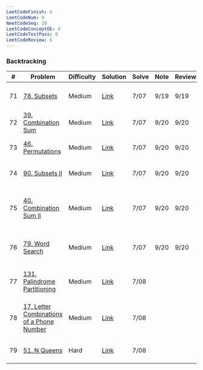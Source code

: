 ```yaml
---
LeetCodeFinish: 6
LeetCodeNum: 9
NeetCodeSeq: 10
LeetCodeConceptOk: 9
LeetCodeTestPass: 9
LeetCodeReview: 6
---
```


### Backtracking

| #   | Problem                                                                                                           | Difficulty | Solution                                                                    | Solve | Note | Review | Note                                                 |
| --- | ----------------------------------------------------------------------------------------------------------------- | ---------- | --------------------------------------------------------------------------- | ----- | ---- | ------ | ---------------------------------------------------- |
| 71  | [78. Subsets](https://leetcode.com/problems/subsets/)                                                             | Medium     | [Link](https://neetcode.io/solutions/subsets)                               | 7/07  | 9/19 | 9/19   | [[78. Subsets - Main]] - *需要複習*                      |
| 72  | [39. Combination Sum](https://leetcode.com/problems/combination-sum/)                                             | Medium     | [Link](https://neetcode.io/solutions/combination-sum)                       | 7/07  | 9/20 | 9/20   | [[39. Combination Sum - Main]]                       |
| 73  | [46. Permutations](https://leetcode.com/problems/permutations/)                                                   | Medium     | [Link](https://neetcode.io/solutions/permutations)                          | 7/07  | 9/20 | 9/20   | [[46. Permutations - Main]]                          |
| 74  | [90. Subsets II](https://leetcode.com/problems/subsets-ii/)                                                       | Medium     | [Link](https://neetcode.io/solutions/subsets-ii)                            | 7/07  | 9/20 | 9/20   | [[90. Subsets II - Main]] - *需要複習*                   |
| 75  | [40. Combination Sum II](https://leetcode.com/problems/combination-sum-ii/)                                       | Medium     | [Link](https://neetcode.io/solutions/combination-sum-ii)                    | 7/07  | 9/20 | 9/20   | [[40. Combination Sum II - Main]] - *需要複習*           |
| 76  | [79. Word Search](https://leetcode.com/problems/word-search/)                                                     | Medium     | [Link](https://neetcode.io/solutions/word-search)                           | 7/07  | 9/20 | 9/20   | [[79. Word Search - Main]] - *需要複習*                  |
| 77  | [131. Palindrome Partitioning](https://leetcode.com/problems/palindrome-partitioning/)                            | Medium     | [Link](https://neetcode.io/solutions/palindrome-partitioning)               | 7/08  |      |        | [[131. Palindrome Partitioning - Main]]              |
| 78  | [17. Letter Combinations of a Phone Number](https://leetcode.com/problems/letter-combinations-of-a-phone-number/) | Medium     | [Link](https://neetcode.io/solutions/letter-combinations-of-a-phone-number) | 7/08  |      |        | [[17. Letter Combinations of a Phone Number - Main]] |
| 79  | [51. N Queens](https://leetcode.com/problems/n-queens/)                                                           | Hard       | [Link](https://neetcode.io/solutions/n-queens)                              | 7/08  |      |        | [[51. N Queens - Main]]                              |
